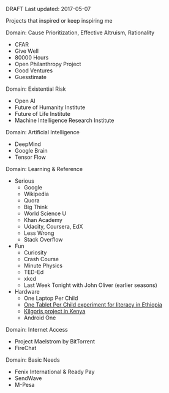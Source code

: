 DRAFT
Last updated: 2017-05-07

Projects that inspired or keep inspiring me

Domain: Cause Prioritization, Effective Altruism, Rationality
  - CFAR
  - Give Well
  - 80000 Hours
  - Open Philanthropy Project
  - Good Ventures
  - Guesstimate
  
Domain: Existential Risk
  - Open AI
  - Future of Humanity Institute 
  - Future of Life Institute 
  - Machine Intelligence Research Institute

Domain: Artificial Intelligence
  - DeepMind
  - Google Brain
  - Tensor Flow

Domain: Learning & Reference
  - Serious
    - Google
    - Wikipedia
    - Quora
    - Big Think
    - World Science U
    - Khan Academy
    - Udacity, Coursera, EdX
    - Less Wrong
    - Stack Overflow
  - Fun
    - Curiosity
    - Crash Course
    - Minute Physics
    - TED-Ed
    - xkcd
    - Last Week Tonight with John Oliver (earlier seasons)
  - Hardware
    - One Laptop Per Child
    - [One Tablet Per Child experiment for literacy in Ethiopia](https://www.technologyreview.com/s/506466/given-tablets-but-no-teachers-ethiopian-children-teach-themselves/)
    - [Kilgoris project in Kenya](http://www.thekilgorisproject.com/)
    - Android One
    
Domain: Internet Access
  - Project Maelstrom by BitTorrent
  - FireChat

Domain: Basic Needs
  - Fenix International & Ready Pay
  - SendWave
  - M-Pesa
